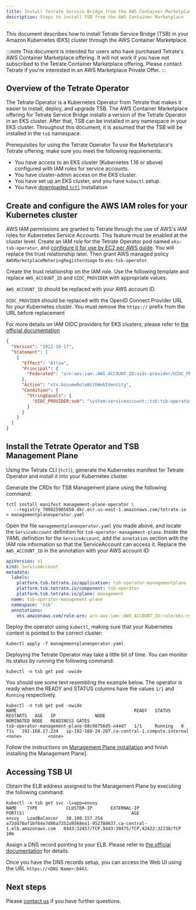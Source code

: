 ```yaml
---
title: Install Tetrate Service Bridge from the AWS Container Marketplace
description: Steps to install TSB from the AWS Container Marketplace
---
```


This document describes how to install Tetrate Service Bridge (TSB) in your Amazon Kubernetes (EKS) cluster through the AWS Container Marketplace.
 
:::note
This document is intended for users who have purchased Tetrate's AWS Container Marketplace offering.
It will not work if you have not subscribed to the Tetrate Container Marketplace offering.
Please contact Tetrate if you're interested in an AWS Marketplace Private Offer.
:::

## Overview of the Tetrate Operator

The Tetrate Operator is a Kubernetes Operator from Tetrate that makes it easier to install, deploy, and upgrade TSB. The AWS Container Marketplace offering for Tetrate Service Bridge installs a version of the Tetrate Operator in an EKS cluster. After that, TSB can be installed in any namespace in your EKS cluster.
Throughout this document, it is assumed that  the TSB will be installed in the `tsb` namespace.
 
Prerequisites for using the Tetrate Operator
To use the Marketplace's Tetrate offering, make sure you meet the following requirements:
* You have access to an EKS cluster (Kubernetes 1.16 or above) configured with IAM roles for service accounts.
* You have cluster-admin access on the EKS cluster.
* You have set up an EKS cluster, and you have `kubectl` setup.
* You have [downloaded `tctl`](../../reference/cli/guide/index#installation)
Installation

## Create and configure the AWS IAM roles for your Kubernetes cluster
AWS IAM permissions are granted to Tetrate through the use of AWS's IAM roles for Kubernetes Service Accounts. This feature must be enabled at the cluster level.
Create an IAM role for the Tetrate Operator pod named `eks-tsb-operator`, and [configure it for use by EC2 per AWS guide](https://docs.aws.amazon.com/IAM/latest/UserGuide/id_roles_create_for-service.html). You will replace the trust relationship later.
Then grant AWS managed policy `AWSMarketplaceMeteringRegisterUsage` to `eks-tsb-operator`.
 
Create the trust relationship on the IAM role. Use the following template and replace `AWS_ACCOUNT_ID` and `OIDC_PROVIDER` with appropriate values.

`AWS_ACCOUNT_ID` should be replaced with your AWS account ID.

`OIDC_PROVIDER` should be replaced with the OpenID Connect Provider URL for your Kubernetes cluster. You must remove the `https://` prefix from the URL before replacement

For more details on IAM OIDC providers for EKS clusters, please refer to [the official documentation](https://docs.aws.amazon.com/eks/latest/userguide/enable-iam-roles-for-service-accounts.html)

```json
{
  "Version": "2012-10-17",
  "Statement": [
    {
      "Effect": "Allow",
      "Principal": {
        "Federated": "arn:aws:iam::AWS_ACCOUNT_ID:oidc-provider/OIDC_PROVIDER"
      },
      "Action": "sts:AssumeRoleWithWebIdentity",
      "Condition": {
        "StringEquals": {
          "OIDC_PROVIDER:sub": "system:serviceaccount::tsb:tsb-operator-management-plane"
        }
      }
    }
  ]
}
```

## Install the Tetrate Operator and TSB Management Plane

Using the Tetrate CLI (`tctl`), generate the Kubernetes manifest for Tetrate Operator and install it into your Kubernetes cluster.

Generate the CRDs for TSB Management plane using the following command:

```bash{promptUser: alice}
tctl install manifest management-plane-operator \
   --registry 709825985650.dkr.ecr.us-east-1.amazonaws.com/tetrate-io > managementplaneoperator.yaml
```

Open the file `managementplaneoperator.yaml` you made above, and locate the `ServiceAccount` definition for `tsb-operator-management-plane`. Inside the YAML definition for the `ServiceAccount`, add the `annotation` section with the IAM role information so that the ServiceAccount can access it. Replace the `AWS_ACCOUNT_ID` in the annotation with your AWS account ID:

```yaml
apiVersion: v1
kind: ServiceAccount
metadata:
  labels:
    platform.tsb.tetrate.io/application: tsb-operator-managementplane
    platform.tsb.tetrate.io/component: tsb-operator
    platform.tsb.tetrate.io/plane: management
  name: tsb-operator-management-plane
  namespace: 'tsb'
  annotations:
    eks.amazonaws.com/role-arn: arn:aws:iam::AWS_ACCOUNT_ID:role/eks-tsb-operator 
```

Deploy the operator using `kubectl`, making sure that your Kubernetes context is pointed to the correct cluster:

```bash{promptUser: alice}
kubectl apply -f managementplaneoperator.yaml
```
Deploying the Tetrate Operator may take a little bit of time. You can monitor its status by running the following command:
 
```bash{promptUser: alice}
kubectl -n tsb get pod -owide
```
 
You should see some text resembling the example below. The operator is ready when the READY and STATUS columns have the values `1/1` and `Running` respectively. 

```bash{promptUser: alice}
kubectl -n tsb get pod -owide
NAME                                             READY   STATUS    RESTARTS   AGE   IP               NODE                                              NOMINATED NODE   READINESS GATES
tsb-operator-management-plane-68c98756d5-n44d7   1/1     Running   0          71s   192.168.17.234   ip-192-168-24-207.ca-central-1.compute.internal   <none>          <none>
```
 
Follow the instructions on [Management Plane installation](../self_managed/management-plane-installation#management-plane-installation) and finish installing the Management Plane].

## Accessing TSB UI

Obtain the ELB address assigned to the Management Plane by executing the following command:

```bash{promptUser: alice}
kubectl -n tsb get svc -l=app=envoy
NAME    TYPE           CLUSTER-IP       EXTERNAL-IP                                                                 PORT(S)                                         AGE
envoy   LoadBalancer   10.100.157.254   a72dd70af1bf64e7d86a7352a9568ea1-952780637.ca-central-1.elb.amazonaws.com   8443:32457/TCP,9443:30475/TCP,42422:32238/TCP   10m
```

Assign a DNS record pointing to your ELB. Please refer to [the official documentation](https://docs.aws.amazon.com/Route53/latest/DeveloperGuide/resource-record-sets-creating.html) for details.

Once you have the DNS records setup, you can access the Web UI using the URL `https://<DNS Name>:8443`.

## Next steps

Please [contact us](https://tetrate.io) if you have further questions.
